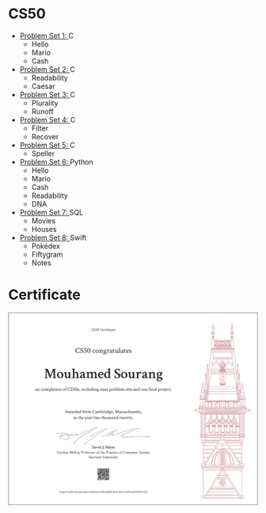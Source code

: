 #  CS50

-  [Problem Set 1: ](https://cs50.harvard.edu/x/2020/psets/1/) C</a>
    * Hello
    * Mario 
    * Cash
-  [Problem Set 2: ](https://cs50.harvard.edu/x/2020/psets/2/) C</a>
    * Readability
    * Caesar 
-  [Problem Set 3: ](https://cs50.harvard.edu/x/2020/psets/3/) C</a>
    * Plurality
    * Runoff 
-  [Problem Set 4: ](https://cs50.harvard.edu/x/2020/psets/4/) C</a>
    * Filter 
    * Recover
-  [Problem Set 5: ](https://cs50.harvard.edu/x/2020/psets/5/) C</a>
    * Speller
-  [Problem Set 6: ](https://cs50.harvard.edu/x/2020/psets/6/) Python</a>
    * Hello
    * Mario 
    * Cash
    * Readability 
    * DNA 
-  [Problem Set 7: ](https://cs50.harvard.edu/x/2020/psets/7/) SQL</a>
    * Movies
    * Houses
-  [Problem Set 8: ](https://cs50.harvard.edu/x/2020/psets/8/) Swift</a>
    * Pokédex
    * Fiftygram 
    * Notes 

#  Certificate 

![certificate](https://github.com/MoSourang/Havard_CS50/blob/master/CS50x.png)
 
